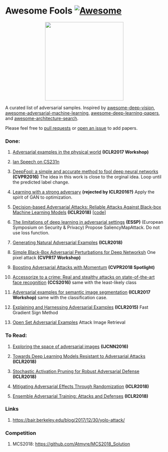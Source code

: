 # Awesome Fools [![Awesome](https://awesome.re/badge.svg)](https://awesome.re)

<p align="center">
  <img width="250" src="https://camo.githubusercontent.com/1131548cf666e1150ebd2a52f44776d539f06324/68747470733a2f2f63646e2e7261776769742e636f6d2f73696e647265736f726875732f617765736f6d652f6d61737465722f6d656469612f6c6f676f2e737667" "Awesome!">
</p>

A curated list of adversarial samples. Inspired by [awesome-deep-vision](https://github.com/kjw0612/awesome-deep-vision), [awesome-adversarial-machine-learning](https://github.com/yenchenlin/awesome-adversarial-machine-learning), [awesome-deep-learning-papers](https://github.com/terryum/awesome-deep-learning-papers), and [awesome-architecture-search](https://github.com/markdtw/awesome-architecture-search).

Please feel free to [pull requests](https://github.com/layumi/Awesome-Fools/pulls) or [open an issue](https://github.com/layumi/Awesome-Fools/issues) to add papers.


### Done:
1. [Adversarial examples in the physical world](http://cn.arxiv.org/abs/1607.02533) 
**(ICLR2017 Workshop)**

2. [Ian Speech on CS231n](http://cs231n.stanford.edu/slides/2017/cs231n_2017_lecture16.pdf)

3. [DeepFool: a simple and accurate method to fool deep neural networks](https://www.cv-foundation.org/openaccess/content_cvpr_2016/papers/Moosavi-Dezfooli_DeepFool_A_Simple_CVPR_2016_paper.pdf)
**(CVPR2016)**
The idea in this work is close to the orginal idea. 
Loop until the predicted label change.

4. [Learning with a strong adversary](http://cn.arxiv.org/pdf/1511.03034.pdf)
**(rejected by ICLR2016?)** Apply the spirit of GAN to optimization.

5. [Decision-based Adversarial Attacks: Reliable Attacks Against Black-box Machine Learning Models](http://cn.arxiv.org/pdf/1712.04248.pdf)
**(ICLR2018)** [[code]](https://github.com/bethgelab/foolbox)

6. [The limitations of deep learning in adversarial settings](https://arxiv.org/pdf/1511.07528.pdf) **(ESSP)** (European Symposium on Security & Privacy) Propose SaliencyMapAttack. Do not use loss function.

7. [Generating Natural Adversarial Examples](https://openreview.net/forum?id=H1BLjgZCb&noteId=r1dkEyaSG) **(ICLR2018)**

8. [Simple Black-Box Adversarial Perturbations for Deep Networksh](https://arxiv.org/pdf/1612.06299.pdf) One pixel attack **(CVPR17 Workshop)**

9. [Boosting Adversarial Attacks with Momentum](https://arxiv.org/pdf/1710.06081.pdf) **(CVPR2018 Spotlight)**

10. [Accessorize to a crime: Real and stealthy attacks on state-of-the-art face recognition](https://www.archive.ece.cmu.edu/~lbauer/papers/2016/ccs2016-face-recognition.pdf) **(CCS2016)** same with the least-likely class

11. [Adversarial examples for semantic image segmentation](https://arxiv.org/abs/1703.01101) **(ICLR2017 Workshop)** same with the classification case.

12. [Explaining and Harnessing Adversarial Examples](https://arxiv.org/abs/1412.6572)
**(ICLR2015)** Fast Gradient Sign Method

13. [Open Set Adversarial Examples](https://arxiv.org/abs/1809.02681) Attack Image Retrieval

### To Read:

1. [Exploring the space of adversarial images](http://ieeexplore.ieee.org/document/7727230/)
**(IJCNN2016)**

2. [Towards Deep Learning Models Resistant to Adversarial Attacks](https://arxiv.org/abs/1706.06083) **(ICLR2018)**

3. [Stochastic Activation Pruning for Robust Adversarial Defense](https://openreview.net/forum?id=H1uR4GZRZ) **(ICLR2018)**

4. [Mitigating Adversarial Effects Through Randomization](https://openreview.net/forum?id=Sk9yuql0Z) **(ICLR2018)**

5. [Ensemble Adversarial Training: Attacks and Defenses](https://openreview.net/forum?id=rkZvSe-RZ) **(ICLR2018)**

### Links
1. https://bair.berkeley.edu/blog/2017/12/30/yolo-attack/

### Competition
1. MCS2018: https://github.com/Atmyre/MCS2018_Solution



